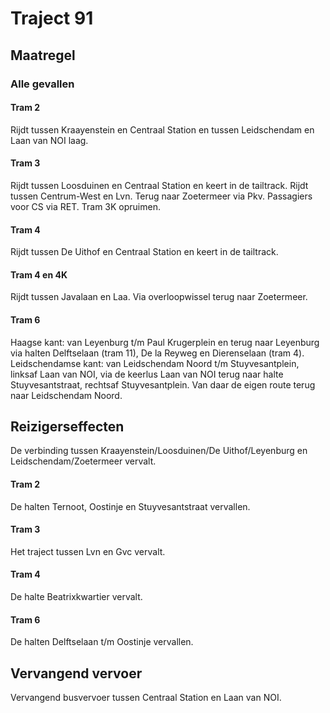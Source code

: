 # Traject 91
## Maatregel
### Alle gevallen

#### Tram 2
Rijdt tussen Kraayenstein en Centraal Station en tussen Leidschendam en Laan van NOI laag.

#### Tram 3
Rijdt tussen Loosduinen en Centraal Station en keert in de tailtrack.
Rijdt tussen Centrum-West en Lvn. Terug naar Zoetermeer via Pkv. Passagiers voor CS via RET.
Tram 3K opruimen.

#### Tram 4
Rijdt tussen De Uithof en Centraal Station en keert in de tailtrack.

#### Tram 4 en 4K
Rijdt tussen Javalaan en Laa. Via overloopwissel terug naar Zoetermeer.

#### Tram 6
Haagse kant: van Leyenburg t/m Paul Krugerplein en terug naar Leyenburg via halten Delftselaan (tram 11), De la Reyweg en Dierenselaan (tram 4).  
Leidschendamse kant: van Leidschendam Noord t/m Stuyvesantplein, linksaf Laan van NOI, via de keerlus Laan van NOI terug naar halte Stuyvesantstraat, rechtsaf Stuyvesantplein. Van daar de eigen route terug naar Leidschendam Noord.

## Reizigerseffecten
De verbinding tussen Kraayenstein/Loosduinen/De Uithof/Leyenburg en Leidschendam/Zoetermeer vervalt.

#### Tram 2
De halten Ternoot, Oostinje en Stuyvesantstraat vervallen.

#### Tram 3
Het traject tussen Lvn en Gvc vervalt.

#### Tram 4
De halte Beatrixkwartier vervalt.

#### Tram 6
De halten Delftselaan t/m Oostinje vervallen.

## Vervangend vervoer
Vervangend busvervoer tussen Centraal Station en Laan van NOI.
